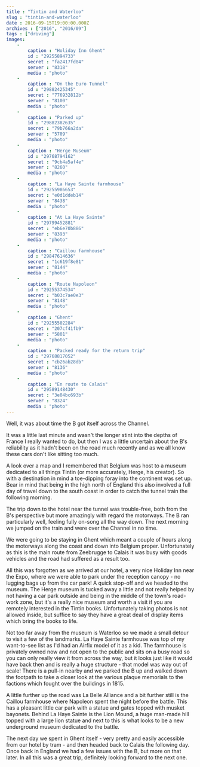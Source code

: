 ```yaml
---
title : "Tintin and Waterloo"
slug : "tintin-and-waterloo"
date : 2016-09-15T19:00:00.000Z
archives : ["2016", "2016/09"]
tags : ["driving"]
images:
    -
        caption : "Holiday Inn Ghent"
        id : "29255894733"
        secret : "fa2417fd84"
        server : "8318"
        media : "photo"
    -
        caption : "On the Euro Tunnel"
        id : "29882425345"
        secret : "776932812b"
        server : "8100"
        media : "photo"
    -
        caption : "Parked up"
        id : "29882382635"
        secret : "79b766a2da"
        server : "5709"
        media : "photo"
    -
        caption : "Herge Museum"
        id : "29768794162"
        secret : "9cb4a5af4e"
        server : "8260"
        media : "photo"
    -
        caption : "La Haye Sainte farmhouse"
        id : "29255986653"
        secret : "e0d1ddeb14"
        server : "8438"
        media : "photo"
    -
        caption : "At La Haye Sainte"
        id : "29799452881"
        secret : "eb6e70b886"
        server : "8393"
        media : "photo"
    -
        caption : "Caillou farmhouse"
        id : "29847614636"
        secret : "1c619f8e81"
        server : "8144"
        media : "photo"
    -
        caption : "Route Napoleon"
        id : "29255374534"
        secret : "b03c7ae0e3"
        server : "8148"
        media : "photo"
    -
        caption : "Ghent"
        id : "29255502284"
        secret : "207cf41fb9"
        server : "5801"
        media : "photo"
    -
        caption : "Packed ready for the return trip"
        id : "29768817052"
        secret : "cb26ab28db"
        server : "8136"
        media : "photo"
    -
        caption : "En route to Calais"
        id : "29589148430"
        secret : "3e04bc693b"
        server : "8324"
        media : "photo"
---
```


Well, it was about time the B got itself across the Channel.

It was a little last minute and wasn't the longer stint into the depths of France I really wanted to do, but then I was a little uncertain about the B's reliability as it hadn't been on the road much recently and as we all know these cars don't like sitting too much.

A look over a map and I remembered that Belgium was host to a museum dedicated to all things Tintin (or more accurately, Herge, his creator). So with a destination in mind a toe-dipping foray into the continent was set up. Bear in mind that being in the high north of England this also involved a full day of travel down to the south coast in order to catch the tunnel train the following morning.

The trip down to the hotel near the tunnel was trouble-free, both from the B's perspective but more amazingly with regard the motorways. The B ran particularly well, feeling fully on-song all the way down. The next morning we jumped on the train and were over the Channel in no time.

We were going to be staying in Ghent which meant a couple of hours along the motorways along the coast and down into Belgium proper. Unfortunately as this is the main route from Zeebrugge to Calais it was busy with goods vehicles and the road had suffered as a result too.

All this was forgotten as we arrived at our hotel, a very nice Holiday Inn near the Expo, where we were able to park under the reception canopy - no lugging bags up from the car park! A quick stop-off and we headed to the museum. The Herge museum is tucked away a little and not really helped by not having a car park outside and being in the middle of the town's road-work zone, but it's a really nice museum and worth a visit if you are remotely interested in the Tintin books. Unfortunately taking photos is not allowed inside, but suffice to say they have a great deal of display items which bring the books to life.

Not too far away from the museum is Waterloo so we made a small detour to visit a few of the landmarks. La Haye Sainte farmhouse was top of my want-to-see list as I'd had an Airfix model of it as a kid. The farmhouse is privately owned now and not open to the public and sits on a busy road so you can only really view it from across the way, but it looks just like it would have back then and is really a huge structure - that model was way out of scale! There is a pull-in nearby and we parked the B up and walked down the footpath to take a closer look at the various plaque memorials to the factions which fought over the buildings in 1815.

A little further up the road was La Belle Alliance and a bit further still is the Caillou farmhouse where Napoleon spent the night before the battle. This has a pleasant little car park with a statue and gates topped with musket bayonets. Behind La Haye Sainte is the Lion Mound, a huge man-made hill topped with a large lion statue and next to this is what looks to be a new underground museum dedicated to the battle.

The next day we spent in Ghent itself - very pretty and easily accessible from our hotel by tram - and then headed back to Calais the following day. Once back in England we had a few issues with the B, but more on that later. In all this was a great trip, definitely looking forward to the next one.